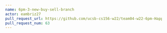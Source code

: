 ```yaml
---
name: 6pm-3-new-buy-sell-branch
actor: eambriz27
pull_request_url: https://github.com/ucsb-cs156-w22/team04-w22-6pm-HappyCows/pull/63
pull_request_num: 63
---
```

